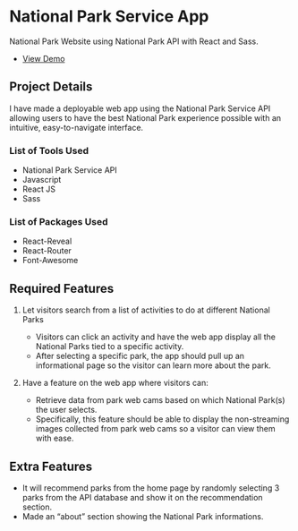 # National Park Service App
National Park Website using National Park API with React and Sass.

- [View Demo](https://jameshan2002.github.io/national-park-service-app/)


## Project Details
I have made a deployable web app using the National Park Service API allowing users to have the best National Park experience possible with an intuitive, easy-to-navigate interface.



### List of Tools Used
- National Park Service API
- Javascript
- React JS
- Sass



### List of Packages Used
- React-Reveal
- React-Router
- Font-Awesome



## Required Features
1. Let visitors search from a list of activities to do at different National Parks
   - Visitors can click an activity and have the web app display all the National Parks tied to a specific activity.
   - After selecting a specific park, the app should pull up an informational page so the visitor can learn more about the park.

2. Have a feature on the web app where visitors can: 
   - Retrieve data from park web cams based on which National Park(s) the user selects. 
   - Specifically, this feature should be able to display the non-streaming images collected from park web cams so a visitor can view them with ease.



## Extra Features
- It will recommend parks from the home page by randomly selecting 3 parks from the API database and show it on the recommendation section.
- Made an “about” section showing the National Park informations.
